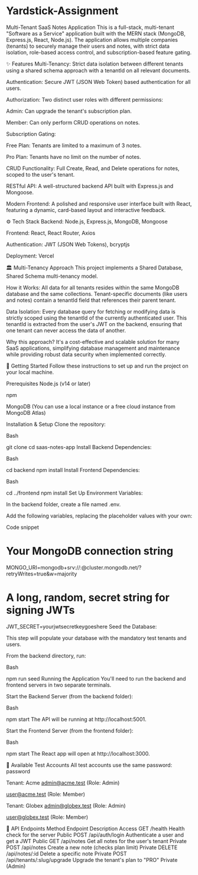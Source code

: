 ﻿# Yardstick-Assignment

Multi-Tenant SaaS Notes Application
This is a full-stack, multi-tenant "Software as a Service" application built with the MERN stack (MongoDB, Express.js, React, Node.js). The application allows multiple companies (tenants) to securely manage their users and notes, with strict data isolation, role-based access control, and subscription-based feature gating.

✨ Features
Multi-Tenancy: Strict data isolation between different tenants using a shared schema approach with a tenantId on all relevant documents.

Authentication: Secure JWT (JSON Web Token) based authentication for all users.

Authorization: Two distinct user roles with different permissions:

Admin: Can upgrade the tenant's subscription plan.

Member: Can only perform CRUD operations on notes.

Subscription Gating:

Free Plan: Tenants are limited to a maximum of 3 notes.

Pro Plan: Tenants have no limit on the number of notes.

CRUD Functionality: Full Create, Read, and Delete operations for notes, scoped to the user's tenant.

RESTful API: A well-structured backend API built with Express.js and Mongoose.

Modern Frontend: A polished and responsive user interface built with React, featuring a dynamic, card-based layout and interactive feedback.

⚙️ Tech Stack
Backend: Node.js, Express.js, MongoDB, Mongoose

Frontend: React, React Router, Axios

Authentication: JWT (JSON Web Tokens), bcryptjs

Deployment: Vercel

🏛️ Multi-Tenancy Approach
This project implements a Shared Database, Shared Schema multi-tenancy model.

How it Works: All data for all tenants resides within the same MongoDB database and the same collections. Tenant-specific documents (like users and notes) contain a tenantId field that references their parent tenant.

Data Isolation: Every database query for fetching or modifying data is strictly scoped using the tenantId of the currently authenticated user. This tenantId is extracted from the user's JWT on the backend, ensuring that one tenant can never access the data of another.

Why this approach? It's a cost-effective and scalable solution for many SaaS applications, simplifying database management and maintenance while providing robust data security when implemented correctly.

🚀 Getting Started
Follow these instructions to set up and run the project on your local machine.

Prerequisites
Node.js (v14 or later)

npm

MongoDB (You can use a local instance or a free cloud instance from MongoDB Atlas)

Installation & Setup
Clone the repository:

Bash

git clone <your-repo-url>
cd saas-notes-app
Install Backend Dependencies:

Bash

cd backend
npm install
Install Frontend Dependencies:

Bash

cd ../frontend
npm install
Set Up Environment Variables:

In the backend folder, create a file named .env.

Add the following variables, replacing the placeholder values with your own:

Code snippet

# Your MongoDB connection string
MONGO_URI=mongodb+srv://<user>:<password>@cluster.mongodb.net/<dbname>?retryWrites=true&w=majority

# A long, random, secret string for signing JWTs
JWT_SECRET=yourjwtsecretkeygoeshere
Seed the Database:

This step will populate your database with the mandatory test tenants and users.

From the backend directory, run:

Bash

npm run seed
Running the Application
You'll need to run the backend and frontend servers in two separate terminals.

Start the Backend Server (from the backend folder):

Bash

npm start
The API will be running at http://localhost:5001.

Start the Frontend Server (from the frontend folder):

Bash

npm start
The React app will open at http://localhost:3000.

🧪 Available Test Accounts
All test accounts use the same password: password

Tenant: Acme
admin@acme.test (Role: Admin)

user@acme.test (Role: Member)

Tenant: Globex
admin@globex.test (Role: Admin)

user@globex.test (Role: Member)

📄 API Endpoints
Method	Endpoint	Description	Access
GET	/health	Health check for the server	Public
POST	/api/auth/login	Authenticate a user and get a JWT	Public
GET	/api/notes	Get all notes for the user's tenant	Private
POST	/api/notes	Create a new note (checks plan limit)	Private
DELETE	/api/notes/:id	Delete a specific note	Private
POST	/api/tenants/:slug/upgrade	Upgrade the tenant's plan to "PRO"	Private (Admin)
